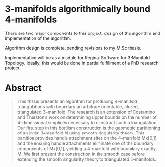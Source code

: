 # 3-manifolds algorithmically bound 4-manifolds
There are two major components to this project: design of the algorithm and implementation of the algorithm.

Algorithm design is complete, pending revisions to my M.Sc thesis.

Implementation will be as a module for Regina: Software for 3-Manifold Topology.  Ideally, this would be done in partial fulfillment of a PhD research project.

# Abstract

> This thesis presents an algorithm for producing 4–manifold triangulations with boundary an arbitrary orientable, closed, triangulated 3–manifold.
> The research is an extension of Costantino and Thurston’s work on determining upper bounds on the number of 4–dimensional simplices necessary to construct such a triangulation.
> Our first step in this bordism construction is the geometric partitioning of an initial 3–manifold M using smooth singularity theory.
> This partition provides handle attachment sites on the 4–manifold Mx[0,1] and the ensuing handle attachments eliminate one of the boundary components of Mx[0,1], yielding a 4-manifold with boundary exactly M.
> We first present the construction in the smooth case before extending the smooth singularity theory to triangulated 3–manifolds.
